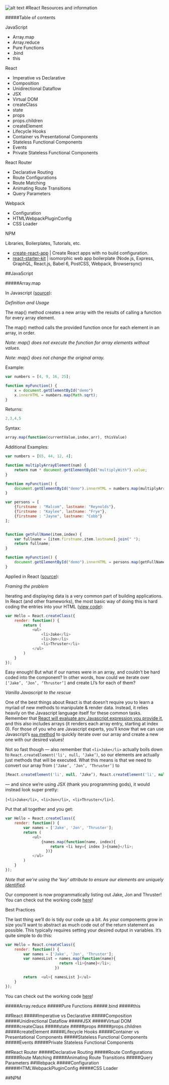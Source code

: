 [logo]: https://www.wagonhq.com/images/posts/react.png "React Logo"
![alt text][logo]
#React Resources and information

#####Table of contents

JavaScript
* Array.map
* Array.reduce
* Pure Functions
* .bind
* this

React
* Imperative vs Declarative
* Composition
* Unidirectional Dataflow
* JSX
* Virtual DOM
* createClass
* state
* props
* props.children
* createElement
* Lifecycle Hooks
* Container vs Presentational Components
* Stateless Functional Components
* Events
* Private Stateless Functional Components

React Router
* Declarative Routing
* Route Configurations
* Route Matching
* Animating Route Transitions
* Query Parameters

Webpack
* Configuration
* HTMLWebpackPluginConfig
* CSS Loader

NPM

Libraries, Boilerplates, Tutorials, etc.

* [create-react-app](https://github.com/facebookincubator/create-react-app) | Create React apps with no build configuration.
* [react-starter-kit](https://github.com/kriasoft/react-starter-kit) | isomorphic web app boilerplate (Node.js, Express, GraphQL, React.js, Babel 6, PostCSS, Webpack, Browsersync)

##JavaScript

#####Array.map

In Javascript ([source](http://www.w3schools.com/jsref/jsref_map.asp)):

_Definition and Usage_

The map() method creates a new array with the results of calling a function for every array element.

The map() method calls the provided function once for each element in an array, in order.

_Note: map() does not execute the function for array elements without values._

_Note: map() does not change the original array._

Example:

```javascript
var numbers = [4, 9, 16, 25];

function myFunction() {
    x = document.getElementById("demo")
    x.innerHTML = numbers.map(Math.sqrt);
}
```

Returns:

```javascript
2,3,4,5
```

Syntax:

```javascript
array.map(function(currentValue,index,arr), thisValue)
```

Additional Examples:

```javascript
var numbers = [65, 44, 12, 4];

function multiplyArrayElement(num) {
    return num * document.getElementById("multiplyWith").value;
}

function myFunction() {
    document.getElementById("demo").innerHTML = numbers.map(multiplyArrayElement);
}
```

```javascript
var persons = [
    {firstname : "Malcom", lastname: "Reynolds"},
    {firstname : "Kaylee", lastname: "Frye"},
    {firstname : "Jayne", lastname: "Cobb"}
];


function getFullName(item,index) {
    var fullname = [item.firstname,item.lastname].join(" ");
    return fullname;
}

function myFunction() {
    document.getElementById("demo").innerHTML = persons.map(getFullName);
}
```

Applied in React ([source](https://thinkster.io/iterating-and-rendering-loops-in-react)):

_Framing the problem_

Iterating and displaying data is a very common part of building applications. In React (and other frameworks), the most basic way of doing this is hard coding the entries into your HTML ([view code](http://jsfiddle.net/danielvassallo87/jy7r30ov/)):

```javascript
var Hello = React.createClass({
    render: function() {
        return (
            <ul>
                <li>Jake</li>
                <li>Jon</li>
                <li>Thruster</li>
            </ul>
        )
    }
});
```

Easy enough! But what if our names were in an array, and couldn’t be hard coded into the component? In other words, how could we iterate over `[‘Jake’, ‘Jon’, ‘Thruster’]` and create LI’s for each of them?

_Vanilla Javascript to the rescue_

One of the best things about React is that doesn’t require you to learn a myriad of new methods to manipulate & render data. Instead, it relies heavily on the Javascript language itself for these common tasks. Remember that [React will evaluate any Javascript expression you provide it](https://facebook.github.io/react/docs/jsx-in-depth.html#javascript-expressions), and this also includes arrays (it renders each array entry, starting at index 0). For those of you who are Javascript experts, you’ll know that we can use Javascript’s [`map` method](https://developer.mozilla.org/en-US/docs/Web/JavaScript/Reference/Global_Objects/Array/map) to quickly iterate over our array and create a new one with our desired values!

Not so fast though — also remember that `<li>Jake</li>` actually boils down to `React.createElement('li', null, ‘Jake’)`, so our elements are actually just methods that will be executed. What this means is that we need to convert our array from `[‘Jake’, ‘Jon’, ‘Thruster’]` to

```javascript
[React.createElement('li', null, ‘Jake’), React.createElement('li', null, ‘Jon’), React.createElement('li', null, ’Thruster’)]
```

— and since we’re using JSX (thank you programming gods), it would instead look super pretty:

`[<li>Jake</li>, <li>Jon</li>, <li>Thruster</li>]`.

Put that all together and you get:

```javascript
var Hello = React.createClass({
    render: function() {
        var names = ['Jake', 'Jon', 'Thruster'];
        return (
            <ul>
                {names.map(function(name, index){
                    return <li key={ index }>{name}</li>;
                  })}
            </ul>
        )
    }
});
```

_Note that we're using the 'key' attribute to ensure our elements are uniquely [identified](https://facebook.github.io/react/docs/multiple-components.html#dynamic-children)._

Our component is now programmatically listing out Jake, Jon and Thruster! You can check out the working code [here](http://jsfiddle.net/danielvassallo87/mdhkszd8/)!

Best Practices

The last thing we’ll do is tidy our code up a bit. As your components grow in size you’ll want to abstract as much code out of the return statement as possible. This typically requires setting your desired output in variables. It’s quite simple to do this:

```javascript
var Hello = React.createClass({
    render: function() {
        var names = ['Jake', 'Jon', 'Thruster'];
        var namesList = names.map(function(name){
                        return <li>{name}</li>;
                      })

        return  <ul>{ namesList }</ul>
    }
});
```

You can check out the working code [here](http://jsfiddle.net/danielvassallo87/07r6wa9w/)!

#####Array.reduce
#####Pure Functions
#####.bind
#####this

##React
#####Imperative vs Declarative
#####Composition
#####Unidirectional Dataflow
#####JSX
#####Virtual DOM
#####createClass
#####state
#####props
#####props.children
#####createElement
#####Lifecycle Hooks
#####Container vs Presentational Components
#####Stateless Functional Components
#####Events
#####Private Stateless Functional Components

##React Router
#####Declarative Routing
#####Route Configurations
#####Route Matching
#####Animating Route Transitions
#####Query Parameters
##Webpack
#####Configuration
#####HTMLWebpackPluginConfig
#####CSS Loader

##NPM
